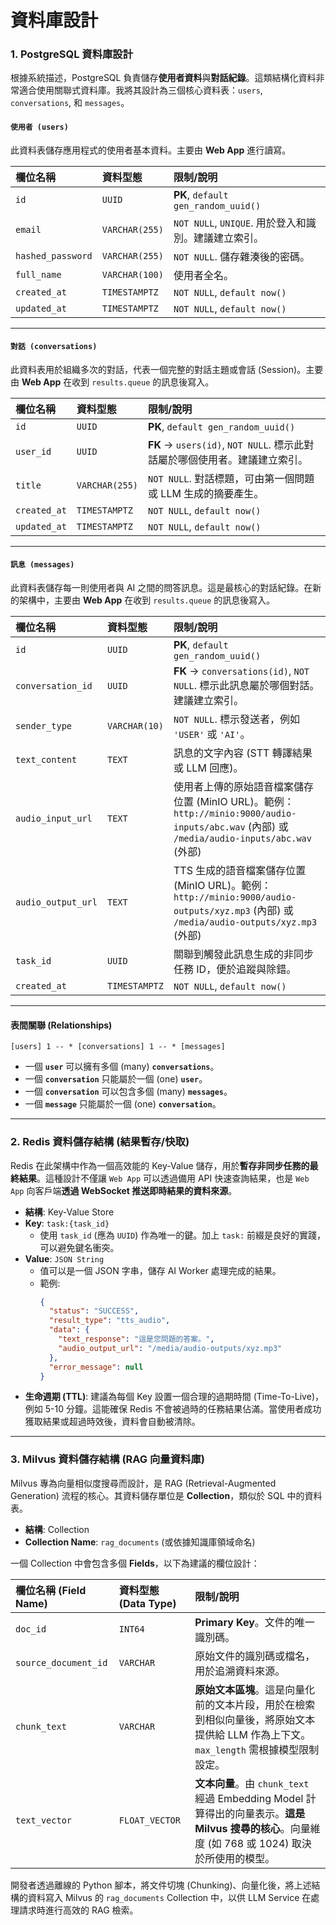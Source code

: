 # 資料庫設計

### 1\. PostgreSQL 資料庫設計

根據系統描述，PostgreSQL 負責儲存**使用者資料**與**對話紀錄**。這類結構化資料非常適合使用關聯式資料庫。我將其設計為三個核心資料表：`users`, `conversations`, 和 `messages`。

#### `使用者 (users)`

此資料表儲存應用程式的使用者基本資料。主要由 **Web App** 進行讀寫。

| 欄位名稱 | 資料型態 | 限制/說明 |
| :--- | :--- | :--- |
| `id` | `UUID` | **PK**, `default gen_random_uuid()` |
| `email` | `VARCHAR(255)` | `NOT NULL`, `UNIQUE`. 用於登入和識別。建議建立索引。 |
| `hashed_password` | `VARCHAR(255)` | `NOT NULL`. 儲存雜湊後的密碼。 |
| `full_name` | `VARCHAR(100)` | 使用者全名。 |
| `created_at` | `TIMESTAMPTZ` | `NOT NULL`, `default now()` |
| `updated_at` | `TIMESTAMPTZ` | `NOT NULL`, `default now()` |

-----

#### `對話 (conversations)`

此資料表用於組織多次的對話，代表一個完整的對話主題或會話 (Session)。主要由 **Web App** 在收到 `results.queue` 的訊息後寫入。

| 欄位名稱 | 資料型態 | 限制/說明 |
| :--- | :--- | :--- |
| `id` | `UUID` | **PK**, `default gen_random_uuid()` |
| `user_id` | `UUID` | **FK** -\> `users(id)`, `NOT NULL`. 標示此對話屬於哪個使用者。建議建立索引。 |
| `title` | `VARCHAR(255)`| `NOT NULL`. 對話標題，可由第一個問題或 LLM 生成的摘要產生。 |
| `created_at` | `TIMESTAMPTZ` | `NOT NULL`, `default now()` |
| `updated_at` | `TIMESTAMPTZ` | `NOT NULL`, `default now()` |

-----

#### `訊息 (messages)`

此資料表儲存每一則使用者與 AI 之間的問答訊息。這是最核心的對話紀錄。在新的架構中，主要由 **Web App** 在收到 `results.queue` 的訊息後寫入。

| 欄位名稱 | 資料型態 | 限制/說明 |
| :--- | :--- | :--- |
| `id` | `UUID` | **PK**, `default gen_random_uuid()` |
| `conversation_id` | `UUID` | **FK** -\> `conversations(id)`, `NOT NULL`. 標示此訊息屬於哪個對話。建議建立索引。 |
| `sender_type` | `VARCHAR(10)` | `NOT NULL`. 標示發送者，例如 `'USER'` 或 `'AI'`。 |
| `text_content` | `TEXT` | 訊息的文字內容 (STT 轉譯結果或 LLM 回應)。 |
| `audio_input_url` | `TEXT` | 使用者上傳的原始語音檔案儲存位置 (MinIO URL)。範例：`http://minio:9000/audio-inputs/abc.wav` (內部) 或 `/media/audio-inputs/abc.wav` (外部) |
| `audio_output_url`| `TEXT` | TTS 生成的語音檔案儲存位置 (MinIO URL)。範例：`http://minio:9000/audio-outputs/xyz.mp3` (內部) 或 `/media/audio-outputs/xyz.mp3` (外部) |
| `task_id` | `UUID` | 關聯到觸發此訊息生成的非同步任務 ID，便於追蹤與除錯。 |
| `created_at` | `TIMESTAMPTZ` | `NOT NULL`, `default now()` |

-----

#### 表間關聯 (Relationships)

```
[users] 1 -- * [conversations] 1 -- * [messages]
```

  - 一個 **`user`** 可以擁有多個 (many) **`conversations`**。
  - 一個 **`conversation`** 只能屬於一個 (one) **`user`**。
  - 一個 **`conversation`** 可以包含多個 (many) **`messages`**。
  - 一個 **`message`** 只能屬於一個 (one) **`conversation`**。

-----

### 2. Redis 資料儲存結構 (結果暫存/快取)

Redis 在此架構中作為一個高效能的 Key-Value 儲存，用於**暫存非同步任務的最終結果**。這種設計不僅讓 `Web App` 可以透過備用 API 快速查詢結果，也是 `Web App` 向客戶端**透過 WebSocket 推送即時結果的資料來源**。

  - **結構**: Key-Value Store
  - **Key**: `task:{task_id}`
      - 使用 `task_id` (應為 `UUID`) 作為唯一的鍵。加上 `task:` 前綴是良好的實踐，可以避免鍵名衝突。
  - **Value**: `JSON String`
      - 值可以是一個 JSON 字串，儲存 AI Worker 處理完成的結果。
      - 範例:
        ```json
        {
          "status": "SUCCESS",
          "result_type": "tts_audio",
          "data": {
            "text_response": "這是您問題的答案。",
            "audio_output_url": "/media/audio-outputs/xyz.mp3"
          },
          "error_message": null
        }
        ```
  - **生命週期 (TTL)**: 建議為每個 Key 設置一個合理的過期時間 (Time-To-Live)，例如 5-10 分鐘。這能確保 Redis 不會被過時的任務結果佔滿。當使用者成功獲取結果或超過時效後，資料會自動被清除。

-----

### 3\. Milvus 資料儲存結構 (RAG 向量資料庫)

Milvus 專為向量相似度搜尋而設計，是 RAG (Retrieval-Augmented Generation) 流程的核心。其資料儲存單位是 **Collection**，類似於 SQL 中的資料表。

  - **結構**: Collection
  - **Collection Name**: `rag_documents` (或依據知識庫領域命名)

一個 Collection 中會包含多個 **Fields**，以下為建議的欄位設計：

| 欄位名稱 (Field Name) | 資料型態 (Data Type) | 限制/說明 |
| :--- | :--- | :--- |
| `doc_id` | `INT64` | **Primary Key**。文件的唯一識別碼。 |
| `source_document_id`| `VARCHAR` | 原始文件的識別碼或檔名，用於追溯資料來源。 |
| `chunk_text` | `VARCHAR` | **原始文本區塊**。這是向量化前的文本片段，用於在檢索到相似向量後，將原始文本提供給 LLM 作為上下文。`max_length` 需根據模型限制設定。 |
| `text_vector` | `FLOAT_VECTOR` | **文本向量**。由 `chunk_text` 經過 Embedding Model 計算得出的向量表示。**這是 Milvus 搜尋的核心**。向量維度 (如 768 或 1024) 取決於所使用的模型。 |

開發者透過離線的 Python 腳本，將文件切塊 (Chunking)、向量化後，將上述結構的資料寫入 Milvus 的 `rag_documents` Collection 中，以供 LLM Service 在處理請求時進行高效的 RAG 檢索。
